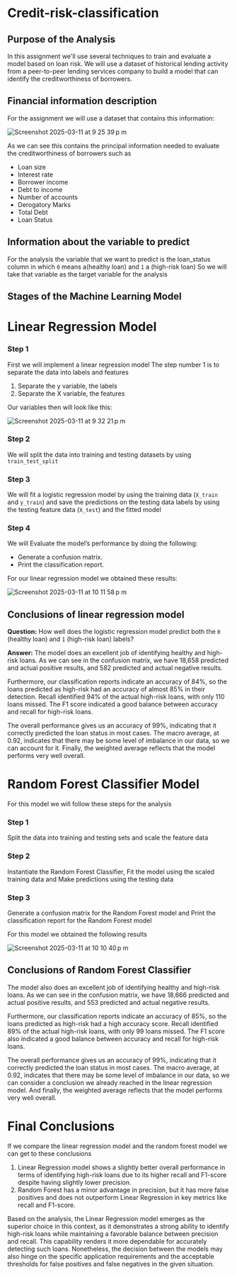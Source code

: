 # Credit-risk-classification

## Purpose of the Analysis

In this assignment we'll use several techniques to train and evaluate a model based on loan risk. We will use a dataset of historical lending activity from a peer-to-peer lending services company to build a model that can identify the creditworthiness of borrowers.

## Financial information description

For the assignment we will use a dataset that contains this information:

![Screenshot 2025-03-11 at 9 25 39 p m](https://github.com/user-attachments/assets/99a72260-a1bc-4801-9281-e0de7b26436c)

As we can see this contains the principal information needed to evaluate the creditworthiness of borrowers such as
+ Loan size
+ Interest rate
+ Borrower income
+ Debt to income
+ Number of accounts
+ Derogatory Marks
+ Total Debt
+ Loan Status

## Information about the variable to predict

For the analysis the variable that we want to predict is the loan_status column in which `0` means a(healthy loan) and `1` a (high-risk loan)
So we will take that variable as the target variable for the analysis

## Stages of the Machine Learning Model

# Linear Regression Model

### Step 1

First we will implement a linear regression model 
The step number 1 is to separate the data into labels and features
1. Separate the y variable, the labels
2. Separate the X variable, the features

Our variables then will look like this:

![Screenshot 2025-03-11 at 9 32 21 p m](https://github.com/user-attachments/assets/27d1af7b-73ff-4b76-b136-1ced563c9627)

### Step 2

We will split the data into training and testing datasets by using `train_test_split`

### Step 3

We will fit a logistic regression model by using the training data (`X_train` and `y_train`) and save the predictions on the testing data labels by using the testing feature data (`X_test`) and the fitted model

### Step 4

We will Evaluate the model’s performance by doing the following:

* Generate a confusion matrix.
* Print the classification report.

For our linear regression model we obtained these results:

![Screenshot 2025-03-11 at 10 11 58 p m](https://github.com/user-attachments/assets/05586f5c-5fe7-4db5-bfce-1b7e961ba962)


## Conclusions of linear regression model

**Question:** How well does the logistic regression model predict both the `0` (healthy loan) and `1` (high-risk loan) labels?

**Answer:** 
The model does an excellent job of identifying healthy and high-risk loans. As we can see in the confusion matrix, we have 18,658 predicted and actual positive results, and 582 predicted and actual negative results.

Furthermore, our classification reports indicate an accuracy of 84%, so the loans predicted as high-risk had an accuracy of almost 85% in their detection. Recall identified 94% of the actual high-risk loans, with only 110 loans missed. The F1 score indicated a good balance between accuracy and recall for high-risk loans.

The overall performance gives us an accuracy of 99%, indicating that it correctly predicted the loan status in most cases.
The macro average, at 0.92, indicates that there may be some level of imbalance in our data, so we can account for it.
Finally, the weighted average reflects that the model performs very well overall.

# Random Forest Classifier Model


For this model we will follow these steps for the analysis

### Step 1

Split the data into training and testing sets and scale the feature data 

### Step 2

Instantiate the Random Forest Classifier, Fit the model using the scaled training data and Make predictions using the testing data

### Step 3

Generate a confusion matrix for the Random Forest model and Print the classification report for the Random Forest model

For this model we obtained the following results

![Screenshot 2025-03-11 at 10 10 40 p m](https://github.com/user-attachments/assets/30bf01e5-eb58-4852-9da2-65bca1da8dcf)

## Conclusions of Random Forest Classifier

The model also does an excellent job of identifying healthy and high-risk loans.
As we can see in the confusion matrix, we have 18,666 predicted and actual positive results, and 553 predicted and actual negative results.

Furthermore, our classification reports indicate an accuracy of 85%, so the loans predicted as high-risk had a high accuracy score.
Recall identified 89% of the actual high-risk loans, with only 99 loans missed.
The F1 score also indicated a good balance between accuracy and recall for high-risk loans.

The overall performance gives us an accuracy of 99%, indicating that it correctly predicted the loan status in most cases.
The macro average, at 0.92, indicates that there may be some level of imbalance in our data, so we can consider a conclusion we already reached in the linear regression model.
And finally, the weighted average reflects that the model performs very well overall.

# Final Conclusions

If we compare the linear regression model and the random forest model we can get to these conclusions

1. Linear Regression model shows a slightly better overall performance in terms of identifying high-risk loans due to its higher recall and F1-score despite having slightly lower precision.
2. Random Forest has a minor advantage in precision, but it has more false positives and does not outperform Linear Regression in key metrics like recall and F1-score.

Based on the analysis, the Linear Regression model emerges as the superior choice in this context, as it demonstrates a strong ability to identify high-risk loans while maintaining a favorable balance between precision and recall. This capability renders it more dependable for accurately detecting such loans. Nonetheless, the decision between the models may also hinge on the specific application requirements and the acceptable thresholds for false positives and false negatives in the given situation.












